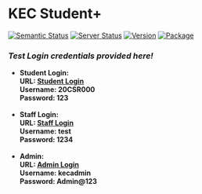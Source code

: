 <h1>KEC Student+</h1>


[![Semantic Status](https://img.shields.io/badge/Semantic--UI-Active-blue)](https://github.com/fomantic/Fomantic-UI)
[![Server Status](https://img.shields.io/badge/Plesk-Active-green)](https://144.91.66.136:8443/login_up.php)
[![Version](https://img.shields.io/badge/Ongoing--Version-4.1%20Dev-ffb6b4)](https://github.com/s-abinash/student/edit/master)
[![Package](https://img.shields.io/badge/Download%20Package-4.0%20Alpha-blue)](https://github.com/s-abinash/student/archive/v4.0-alpha.zip)


<h3><em>Test Login credentials provided here!</em></h3>
<ul>
<li><b>Student Login:<b><br>
URL: <a href="https://kecstudent.xyz/logStud.php" target="_blank">Student Login</a><br>
Username: 20CSR000<br>
Password: 123</li><br>
<li><b>Staff Login:</b><br>
URL: <a href="https://kecstudent.xyz/logStaff.php" target="_blank">Staff Login</a><br>
Username: test<br>
Password: 1234</li><br>
<li><b>Admin:</b><br>
URL: <a href="https://kecstudent.xyz/admin/index.php" target="_blank">Admin Login</a><br>
Username: kecadmin<br>
Password: Admin@123</li><br>
</ul>

